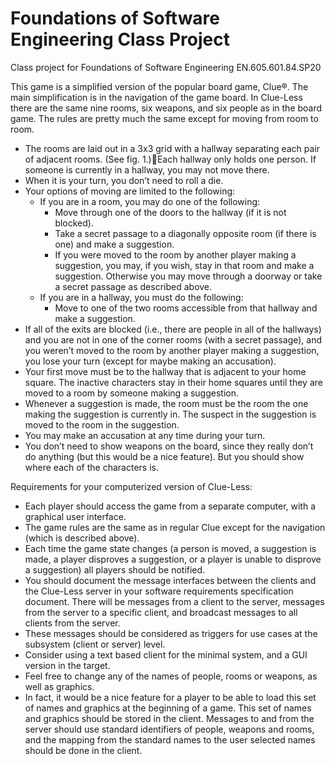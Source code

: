 # Foundations of Software Engineering Class Project
Class project for Foundations of Software Engineering EN.605.601.84.SP20

This game is a simplified version of the popular board game, Clue®.  The main simplification is in the navigation of the game board.  In Clue-Less there are the same nine rooms, six weapons, and six people as in the board game.  The rules are pretty much the same except for moving from room to room.

* The rooms are laid out in a 3x3 grid with a hallway separating each pair of adjacent rooms. (See fig. 1.)Each hallway only holds one person.  If someone is currently in a hallway, you may not move there.
* When it is your turn, you don’t need to roll a die.
* Your options of moving are limited to the following:
  * If you are in a room, you may do one of the following:
    * Move through one of the doors to the hallway (if it is not blocked).
    * Take a secret passage to a diagonally opposite room (if there is one) and make a suggestion.
    * If you were moved to the room by another player making a suggestion, you may, if you wish, stay in that room and make a suggestion. Otherwise you may move through a doorway or take a secret passage as described above.
  * If you are in a hallway, you must do the following:
    * Move to one of the two rooms accessible from that hallway and make a suggestion.
* If all of the exits are blocked (i.e., there are people in all of the hallways) and you are not in one of the corner rooms (with a secret passage), and you weren’t moved to the room by another player making a suggestion, you lose your turn (except for maybe making an accusation).
* Your first move must be to the hallway that is adjacent to your home square.  The inactive characters stay in their home squares until they are moved to a room by someone making a suggestion.
* Whenever a suggestion is made, the room must be the room the one making the suggestion is currently in.  The suspect in the suggestion is moved to the room in the suggestion.
* You may make an accusation at any time during your turn.
* You don’t need to show weapons on the board, since they really don’t do anything (but this would be a nice feature).  But you should show where each of the characters is.

Requirements for your computerized version of Clue-Less:
* Each player should access the game from a separate computer, with a graphical user interface.
* The game rules are the same as in regular Clue except for the navigation (which is described above).
* Each time the game state changes (a person is moved, a suggestion is made, a player disproves a suggestion, or a player is unable to disprove a suggestion) all players should be notified.
* You should document the message interfaces between the clients and the Clue-Less server in your software requirements specification document.  There will be messages from a client to the server, messages from the server to a specific client, and broadcast messages to all clients from the server.
* These messages should be considered as triggers for use cases at the subsystem (client or server) level.
* Consider using a text based client for the minimal system, and a GUI version in the target.
* Feel free to change any of the names of people, rooms or weapons, as well as graphics.
* In fact, it would be a nice feature for a player to be able to load this set of names and graphics at the beginning of a game.  This set of names and graphics should be stored in the client.  Messages to and from the server should use standard identifiers of people, weapons and rooms, and the mapping from the standard names to the user selected names should be done in the client.

